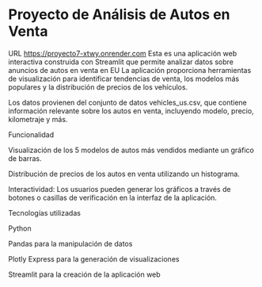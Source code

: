 # Proyecto de Análisis de Autos en Venta

URL https://proyecto7-xtwy.onrender.com
Esta es una aplicación web interactiva construida con Streamlit que permite analizar datos sobre anuncios de autos en venta en EU La aplicación proporciona herramientas de visualización para identificar tendencias de venta, los modelos más populares y la distribución de precios de los vehículos.

Los datos provienen del conjunto de datos vehicles_us.csv, que contiene información relevante sobre los autos en venta, incluyendo modelo, precio, kilometraje y más.

Funcionalidad

Visualización de los 5 modelos de autos más vendidos mediante un gráfico de barras.

Distribución de precios de los autos en venta utilizando un histograma.

Interactividad: Los usuarios pueden generar los gráficos a través de botones o casillas de verificación en la interfaz de la aplicación.

Tecnologías utilizadas

Python

Pandas para la manipulación de datos

Plotly Express para la generación de visualizaciones

Streamlit para la creación de la aplicación web